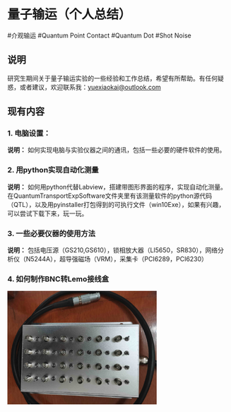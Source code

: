 # 量子输运（个人总结）

#介观输运 #Quantum Point Contact #Quantum Dot #Shot Noise

## 说明

研究生期间关于量子输运实验的一些经验和工作总结，希望有所帮助。有任何疑惑，或者建议，欢迎联系我：yuexiaokai@outlook.com



## 现有内容

### 1. **电脑设置：** 

**说明：** 如何实现电脑与实验仪器之间的通讯，包括一些必要的硬件软件的使用。



### 2. 用python实现自动化测量

**说明：** 如何用python代替Labview，搭建带图形界面的程序，实现自动化测量。在QuantumTransportExpSoftware文件夹里有该测量软件的python源代码（QTL），以及用pyinstaller打包得到的可执行文件（win10Exe），如果有兴趣，可以尝试下载下来，玩一玩。



### 3. 一些必要仪器的使用方法

**说明：** 包括电压源（GS210,GS610），锁相放大器（LI5650，SR830），网络分析仪（N5244A），超导强磁场（VRM），采集卡（PCI6289，PCI6230）



### 4. 如何制作BNC转Lemo接线盒

<img src="如何制作BNC转Lemo接线盒/figures/fig1.png" style="zoom:33%;" />